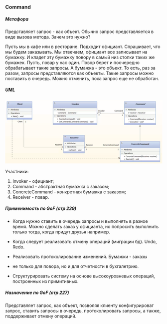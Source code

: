 ### Command

##### Метафора

Представляет запрос - как объект. Обычно запрос 
представляется в виде вызова метода. Зачем это нужно? 

Пусть мы в кафе или в ресторане. Подходит официант. 
Спрашивает, что мы будем заказывать. Мы отвечаем, 
официант все записывает на бумажку. И кладет эту бумажку 
повору в самый низ стопки таких же бумажек. Пусть, 
повар у нас один. Повор берет и поочередно обрабатывает
такие запросы. А бумажка - это объект. То есть, раз 
за разом, запросы представляются как объекты. 
Такие запросы можно поставить в очередь. Можно отменить,
пока запрос еще не обработан.

##### UML 

![uml](command_uml.png)

Участники:

1. Invoker - официант;
2. Command - абстрактная бумажка с заказом;
3. ConcreteCommand - конкретная бумажка с заказом;
4. Receiver - повар. 

##### Применимость по GoF (стр 229)

- Когда нужно ставить в очередь запросы и выполнять в 
разное время. Можно сделать заказ у официанта, но 
попросить выполнить только тогда, когда придут друзья
например.

- Когда следует реализовать отмену операций (миграции бд).
Undo, Redo.

- Реализовать протоколирование изменений. Бумажки - заказы
- не только для повора, но и для отчетности в бухгалетрию.

- Структурировать систему на основе высокоуровневых
операций, построенных из примитивных. 

##### Назначение по GoF (стр 227)

Представляет запрос, как объект, позволяя клиенту 
конфигурироват запрос, ставить запросы в очередь,
протоколировать запросы, а также, поддерживает отмену
операций.

